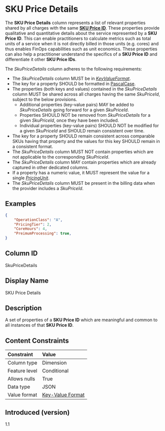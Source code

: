 # SKU Price Details

The **SKU Price Details** column represents a list of relevant properties shared by all charges with the same [**SKU Price ID**](#skupriceid). These properties provide qualitative and quantitative details about the service represented by a **SKU Price ID**. This can enable practitioners to calculate metrics such as total units of a service when it is not directly billed in those units (e.g. cores) and thus enables FinOps capabilities such as unit economics. These properties can also help a practitioner understand the specifics of a **SKU Price ID** and differentiate it other **SKU Price IDs**.


The *SkuPriceDetails* column adheres to the following requirements:

- The *SkuPriceDetails* column MUST be in [*KeyValueFormat*](#key-valueformat).
- The key for a property SHOULD be formatted in [PascalCase](#glossary:pascalcase).
- The properties (both keys and values) contained in the *SkuPriceDetails* column MUST be shared across all charges having the same *SkuPriceId*, subject to the below provisions.
  - Additional properties (key-value pairs) MAY be added to *SkuPriceDetails* going forward for a given *SkuPriceId*.
  - Properties SHOULD NOT be removed from *SkuPriceDetails* for a given *SkuPriceId*, once they have been included.
  - Individual properties (key-value pairs) SHOULD NOT be modified for a given *SkuPriceId* and SHOULD remain consistent over time.
- The key for a property SHOULD remain consistent across comparable SKUs having that property and the values for this key SHOULD remain in a consistent format.
- The *SkuPriceDetails* column MUST NOT contain properties which are not applicable to the corresponding *SkuPriceId*.
- The *SkuPriceDetails* column MAY contain properties which are already captured in other dedicated columns.
- If a property has a numeric value, it MUST represent the value for a single [*PricingUnit*](#pricingunit).
- The *SkuPriceDetails* column MUST be present in the billing data when the provider includes a *SkuPriceId*.

## Examples

```json
{
    "OperationClass": "A",
    "PricingTier": 2,
    "CoreHours": 4,
    "PreimumProcessing": true,
}
```

## Column ID

SkuPriceDetails

## Display Name

SKU Price Details

## Description

A set of properties of a **SKU Price ID** which are meaningful and common to all instances of that **SKU Price ID**.

## Content Constraints

|    Constraint   |      Value       |
|:----------------|:-----------------|
| Column type     | Dimension        |
| Feature level   | Conditional      |
| Allows nulls    | True             |
| Data type       | JSON             |
| Value format    | [Key-Value Format](#key-valueformat) |

## Introduced (version)

1.1
